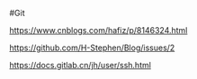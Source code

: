 #Git 

https://www.cnblogs.com/hafiz/p/8146324.html

https://github.com/H-Stephen/Blog/issues/2

https://docs.gitlab.cn/jh/user/ssh.html